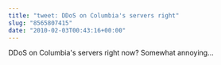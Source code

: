 ```yaml
---
title: "tweet: DDoS on Columbia's servers right"
slug: "8565807415"
date: "2010-02-03T00:43:16+00:00"
---
```

DDoS on Columbia's servers right now? Somewhat annoying...